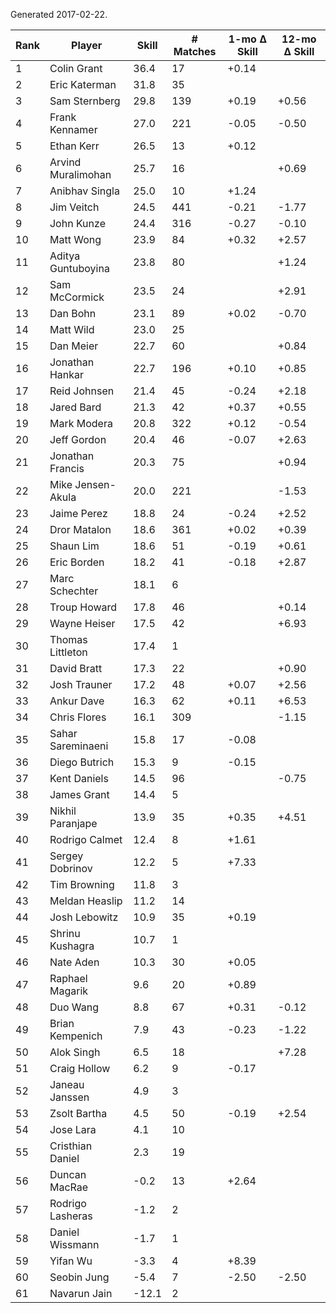Generated 2017-02-22.

| Rank | Player             | Skill | # Matches | 1-mo Δ Skill | 12-mo Δ Skill |
|------|--------------------|-------|-----------|--------------|---------------|
|    1 | Colin Grant        |  36.4 |        17 |        +0.14 |               |
|    2 | Eric Katerman      |  31.8 |        35 |              |               |
|    3 | Sam Sternberg      |  29.8 |       139 |        +0.19 |         +0.56 |
|    4 | Frank Kennamer     |  27.0 |       221 |        -0.05 |         -0.50 |
|    5 | Ethan Kerr         |  26.5 |        13 |        +0.12 |               |
|    6 | Arvind Muralimohan |  25.7 |        16 |              |         +0.69 |
|    7 | Anibhav Singla     |  25.0 |        10 |        +1.24 |               |
|    8 | Jim Veitch         |  24.5 |       441 |        -0.21 |         -1.77 |
|    9 | John Kunze         |  24.4 |       316 |        -0.27 |         -0.10 |
|   10 | Matt Wong          |  23.9 |        84 |        +0.32 |         +2.57 |
|   11 | Aditya Guntuboyina |  23.8 |        80 |              |         +1.24 |
|   12 | Sam McCormick      |  23.5 |        24 |              |         +2.91 |
|   13 | Dan Bohn           |  23.1 |        89 |        +0.02 |         -0.70 |
|   14 | Matt Wild          |  23.0 |        25 |              |               |
|   15 | Dan Meier          |  22.7 |        60 |              |         +0.84 |
|   16 | Jonathan Hankar    |  22.7 |       196 |        +0.10 |         +0.85 |
|   17 | Reid Johnsen       |  21.4 |        45 |        -0.24 |         +2.18 |
|   18 | Jared Bard         |  21.3 |        42 |        +0.37 |         +0.55 |
|   19 | Mark Modera        |  20.8 |       322 |        +0.12 |         -0.54 |
|   20 | Jeff Gordon        |  20.4 |        46 |        -0.07 |         +2.63 |
|   21 | Jonathan Francis   |  20.3 |        75 |              |         +0.94 |
|   22 | Mike Jensen-Akula  |  20.0 |       221 |              |         -1.53 |
|   23 | Jaime Perez        |  18.8 |        24 |        -0.24 |         +2.52 |
|   24 | Dror Matalon       |  18.6 |       361 |        +0.02 |         +0.39 |
|   25 | Shaun Lim          |  18.6 |        51 |        -0.19 |         +0.61 |
|   26 | Eric Borden        |  18.2 |        41 |        -0.18 |         +2.87 |
|   27 | Marc Schechter     |  18.1 |         6 |              |               |
|   28 | Troup Howard       |  17.8 |        46 |              |         +0.14 |
|   29 | Wayne Heiser       |  17.5 |        42 |              |         +6.93 |
|   30 | Thomas Littleton   |  17.4 |         1 |              |               |
|   31 | David Bratt        |  17.3 |        22 |              |         +0.90 |
|   32 | Josh Trauner       |  17.2 |        48 |        +0.07 |         +2.56 |
|   33 | Ankur Dave         |  16.3 |        62 |        +0.11 |         +6.53 |
|   34 | Chris Flores       |  16.1 |       309 |              |         -1.15 |
|   35 | Sahar Sareminaeni  |  15.8 |        17 |        -0.08 |               |
|   36 | Diego Butrich      |  15.3 |         9 |        -0.15 |               |
|   37 | Kent Daniels       |  14.5 |        96 |              |         -0.75 |
|   38 | James Grant        |  14.4 |         5 |              |               |
|   39 | Nikhil Paranjape   |  13.9 |        35 |        +0.35 |         +4.51 |
|   40 | Rodrigo Calmet     |  12.4 |         8 |        +1.61 |               |
|   41 | Sergey Dobrinov    |  12.2 |         5 |        +7.33 |               |
|   42 | Tim Browning       |  11.8 |         3 |              |               |
|   43 | Meldan Heaslip     |  11.2 |        14 |              |               |
|   44 | Josh Lebowitz      |  10.9 |        35 |        +0.19 |               |
|   45 | Shrinu Kushagra    |  10.7 |         1 |              |               |
|   46 | Nate Aden          |  10.3 |        30 |        +0.05 |               |
|   47 | Raphael Magarik    |   9.6 |        20 |        +0.89 |               |
|   48 | Duo Wang           |   8.8 |        67 |        +0.31 |         -0.12 |
|   49 | Brian Kempenich    |   7.9 |        43 |        -0.23 |         -1.22 |
|   50 | Alok Singh         |   6.5 |        18 |              |         +7.28 |
|   51 | Craig Hollow       |   6.2 |         9 |        -0.17 |               |
|   52 | Janeau Janssen     |   4.9 |         3 |              |               |
|   53 | Zsolt Bartha       |   4.5 |        50 |        -0.19 |         +2.54 |
|   54 | Jose Lara          |   4.1 |        10 |              |               |
|   55 | Cristhian Daniel   |   2.3 |        19 |              |               |
|   56 | Duncan MacRae      |  -0.2 |        13 |        +2.64 |               |
|   57 | Rodrigo Lasheras   |  -1.2 |         2 |              |               |
|   58 | Daniel Wissmann    |  -1.7 |         1 |              |               |
|   59 | Yifan Wu           |  -3.3 |         4 |        +8.39 |               |
|   60 | Seobin Jung        |  -5.4 |         7 |        -2.50 |         -2.50 |
|   61 | Navarun Jain       | -12.1 |         2 |              |               |